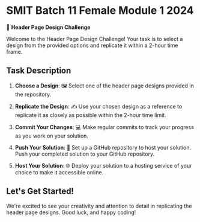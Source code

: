 # SMIT Batch 11 Female Module 1 2024

🎨 **Header Page Design Challenge**

Welcome to the Header Page Design Challenge! Your task is to select a design from the provided options and replicate it within a 2-hour time frame.

## Task Description

1. **Choose a Design**: 🖼️ Select one of the header page designs provided in the repository.

2. **Replicate the Design**: ✍️ Use your chosen design as a reference to replicate it as closely as possible within the 2-hour time limit.

3. **Commit Your Changes**: 💻 Make regular commits to track your progress as you work on your solution.

4. **Push Your Solution**: 🚀 Set up a GitHub repository to host your solution. Push your completed solution to your GitHub repository.

5. **Host Your Solution**: 🌐 Deploy your solution to a hosting service of your choice to make it accessible online.

## Let's Get Started!

We're excited to see your creativity and attention to detail in replicating the header page designs. Good luck, and happy coding!

